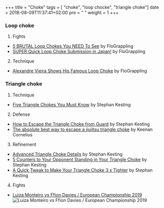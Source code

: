 +++
title = "Choke"
tags = [ "choke", "loop chocke", "triangle choke"]
date = 2018-08-09T11:37:41+02:00
pre = "<i class='fa fa-bed'></i> "
weight = 1
+++

### Loop choke

1. Fights
  * [5 BRUTAL Loop Chokes You NEED To See](https://youtu.be/9Y6MmSR6LjU) by FloGrappling
  * [SUPER Quick Loop Choke Submission in Japan!](https://youtu.be/QCm5d-wJyU4) by FloGrappling
2. Technique
  * [Alexandre Vieira Shows His Famous Loop Choke](https://youtu.be/ruk0kdlr-Qw) by FloGrappling

### Triangle choke

1. Technique
  * [Five Triangle Chokes You Must Know](https://youtu.be/FbXunEbkf8E) by Stephan Kesting
2. Defense
  * [How to Escape the Triangle Choke from Guard](https://youtu.be/szAvJFvIzx4) by Stephan Kesting
  * [The absolute best way to escape a jiujitsu triangle choke](https://youtu.be/9HeP4gea_Uw) by Keenan Cornelius
3. Refinement
  * [Advanced Triangle Choke Details](https://youtu.be/6UrATWw9ajQ) by Stephan Kesting
  * [5 Counters to Your Opponent Standing in Your Triangle Choke](https://youtu.be/0BQpXYOU4FI) by Stephan Kesting
  * [A Quick Tweak to Make Your Triangle Choke 3 x Tighter](https://youtu.be/_aoIq9O80Kg) by Stephan Kesting
4. Fights
  * [Luiza Monteiro vs Ffion Davies / European Championship 2019](https://youtu.be/HS5VB_8_dRA)
![Luiza Monteiro vs Ffion Davies / European Championship 2019](https://media.giphy.com/media/QYkiSk1EP0fUaIadkH/giphy.gif?align=left)
